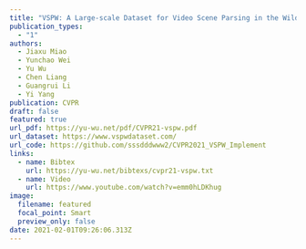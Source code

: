 ```yaml
---
title: "VSPW: A Large-scale Dataset for Video Scene Parsing in the Wild"
publication_types:
  - "1"
authors:
  - Jiaxu Miao
  - Yunchao Wei
  - Yu Wu
  - Chen Liang
  - Guangrui Li
  - Yi Yang
publication: CVPR
draft: false
featured: true
url_pdf: https://yu-wu.net/pdf/CVPR21-vspw.pdf
url_dataset: https://www.vspwdataset.com/
url_code: https://github.com/sssdddwww2/CVPR2021_VSPW_Implement
links:
  - name: Bibtex
    url: https://yu-wu.net/bibtexs/cvpr21-vspw.txt
  - name: Video
    url: https://www.youtube.com/watch?v=emm0hLDKhug
image:
  filename: featured
  focal_point: Smart
  preview_only: false
date: 2021-02-01T09:26:06.313Z
---
```

